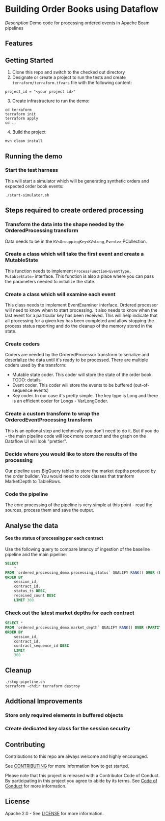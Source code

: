 # Building Order Books using Dataflow

[//]: # ([![Open in Cloud Shell]&#40;https://gstatic.com/cloudssh/images/open-btn.svg&#41;]&#40;https://ssh.cloud.google.com/cloudshell/editor?cloudshell_git_repo=GITHUB_URL&#41;)

*Description*
Demo code for processing ordered events in Apache Beam pipelines

## Features

## Getting Started

1. Clone this repo and switch to the checked out directory
2. Designate or create a project to run the tests and create `terraform/terraform.tfvars` file with
   the following content:

```text
project_id = "<your project id>"
```

3. Create infrastructure to run the demo:

```shell
cd terraform
terraform init
terraform apply
cd ..
```

4. Build the project

```shell
mvn clean install
```

## Running the demo

### Start the test harness

This will start a simulator which will be generating synthetic orders and expected order book
events:

```shell
./start-simulator.sh
```

## Steps required to create ordered processing

### Transform the data into the shape needed by the OrderedProcessing transform

Data needs to be in the `KV<GrouppingKey<KV<Long,Event>>` PCollection.

### Create a class which will take the first event and create a MutableState

This function needs to implement `ProcessFunction<EventType, MutableState>` interface. This function
is also a place where you can pass the parameters needed to initialize the state.

### Create a class which will examine each event

This class needs to implement EventExaminer interface.
Ordered processor will need to know when to start processing.
It also needs to know when the last event for a particular key has been received. This will help
indicate that all processing for a given key has been completed and allow stopping the process
status reporting and do the cleanup of the memory stored in the state.

### Create coders

Coders are needed by the OrderedProcessor transform to serialize and deserialize the data until it's
ready to be processed. There are multiple coders used by the transform:

* Mutable state coder. This coder will store the state of the order book. TODO: details
* Event coder. This coder will store the events to be buffered (out-of-sequence events)
* Key coder. In our case it's pretty simple. The key type is Long and there is an efficient coder
  for Longs - VarLongCoder.

### Create a custom transform to wrap the OrderedEventProcessing transform

This is an optional step and technically you don't need to do it. But if you do - the main pipeline
code will look more compact and the graph on the Dataflow UI will look "prettier".

### Decide where you would like to store the results of the processing

Our pipeline uses BigQuery tables to store the market depths produced by the order builder. You
would need to code classes that tranform MarketDepth to TableRows.

### Code the pipeline

The core processing of the pipeline is very simple at this point - read the sources, process them
and save the output.

## Analyse the data

#### See the status of processing per each contract

Use the following query to compare latency of ingestion of the baseline pipeline and the main
pipeline:

```sql
SELECT
    *
FROM `ordered_processing_demo.processing_status` QUALIFY RANK() OVER (PARTITION BY session_id, contract_id ORDER BY status_ts DESC, received_count DESC) <= 5
ORDER BY
    session_id,
    contract_id,
    status_ts DESC,
    received_count DESC
    LIMIT 300
```

### Check out the latest market depths for each contract

```sql
SELECT *
FROM `ordered_processing_demo.market_depth` QUALIFY RANK() OVER (PARTITION BY session_id, contract_id ORDER BY session_id, contract_sequence_id DESC) <= 5
ORDER BY
    session_id,
    contract_id,
    contract_sequence_id DESC
    LIMIT
    300
```

## Cleanup

```shell
./stop-pipeline.sh
terraform -chdir terraform destroy 
```

## Addtional Improvements

### Store only required elements in buffered objects

### Create dedicated key class for the session security

## Contributing

Contributions to this repo are always welcome and highly encouraged.

See [CONTRIBUTING](CONTRIBUTING.md) for more information how to get started.

Please note that this project is released with a Contributor Code of Conduct. By participating in
this project you agree to abide by its terms. See [Code of Conduct](CODE_OF_CONDUCT.md) for more
information.

## License

Apache 2.0 - See [LICENSE](LICENSE) for more information.